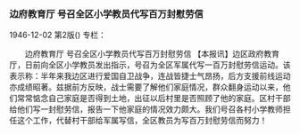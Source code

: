 ### 边府教育厅  号召全区小学教员代写百万封慰劳信

1946-12-02
第2版()
专栏：

　　边府教育厅
    号召全区小学教员代写百万封慰劳信
    【本报讯】边区政府教育厅，日前向全区小学教员发出指示，号召为全区军属代写一百万封慰劳信运动。该表示称：半年来我边区进行爱国自卫战争，连战皆捷士气昂扬，后方支援前线运动亦成绩昭著。兹据前方反映，战士需要了解他们家庭情况，群众翻身运动以来，他们常常惦念自己家庭是否得到土地，出征以后村里是否照顾了他的家庭。区村干部给他们写一封慰劳信，报告一下他家庭的情况效力颇大。我们号召各村小学教师担任这个工作，代替村干部给军属写信，全区教员为写百万封慰劳信而努力！
